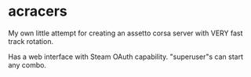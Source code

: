 # acracers
My own little attempt for creating an assetto corsa server with VERY fast track rotation.

Has a web interface with Steam OAuth capability. "superuser"s can start any combo.
